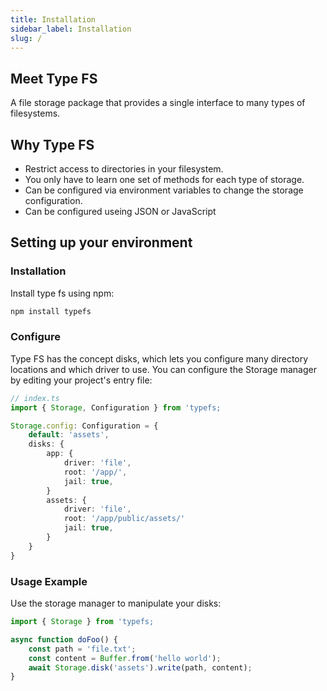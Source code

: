 ```yaml
---
title: Installation
sidebar_label: Installation
slug: /
---
```


## Meet Type FS
A file storage package that provides a single interface to many types of filesystems. 

## Why Type FS

- Restrict access to directories in your filesystem.
- You only have to learn one set of methods for each type of storage.
- Can be configured via environment variables to change the storage configuration.
- Can be configured useing JSON or JavaScript

## Setting up your environment

### Installation

Install type fs using npm:

```bash
npm install typefs
```

### Configure
Type FS has the concept disks, which lets you configure many directory locations and which driver to use. You can configure the Storage manager by editing your project's entry file:

```typescript
// index.ts
import { Storage, Configuration } from 'typefs;

Storage.config: Configuration = {
    default: 'assets',
    disks: {
        app: {
            driver: 'file',
            root: '/app/',
            jail: true,
        }
        assets: {
            driver: 'file',
            root: '/app/public/assets/'
            jail: true,
        }
    }
}
```

### Usage Example

Use the storage manager to manipulate your disks:

```typescript
import { Storage } from 'typefs;

async function doFoo() {
    const path = 'file.txt';
    const content = Buffer.from('hello world');
    await Storage.disk('assets').write(path, content);
}
```

